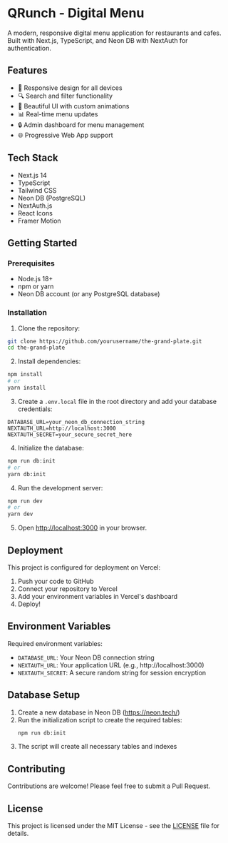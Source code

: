 # QRunch - Digital Menu

A modern, responsive digital menu application for restaurants and cafes. Built with Next.js, TypeScript, and Neon DB with NextAuth for authentication.

## Features

- 📱 Responsive design for all devices
- 🔍 Search and filter functionality
- 🎨 Beautiful UI with custom animations
- 📊 Real-time menu updates
- 🔒 Admin dashboard for menu management
- 🌐 Progressive Web App support

## Tech Stack

- Next.js 14
- TypeScript
- Tailwind CSS
- Neon DB (PostgreSQL)
- NextAuth.js
- React Icons
- Framer Motion

## Getting Started

### Prerequisites

- Node.js 18+ 
- npm or yarn
- Neon DB account (or any PostgreSQL database)

### Installation

1. Clone the repository:
```bash
git clone https://github.com/yourusername/the-grand-plate.git
cd the-grand-plate
```

2. Install dependencies:
```bash
npm install
# or
yarn install
```

3. Create a `.env.local` file in the root directory and add your database credentials:
```env
DATABASE_URL=your_neon_db_connection_string
NEXTAUTH_URL=http://localhost:3000
NEXTAUTH_SECRET=your_secure_secret_here
```

4. Initialize the database:
```bash
npm run db:init
# or
yarn db:init
```

4. Run the development server:
```bash
npm run dev
# or
yarn dev
```

5. Open [http://localhost:3000](http://localhost:3000) in your browser.

## Deployment

This project is configured for deployment on Vercel:

1. Push your code to GitHub
2. Connect your repository to Vercel
3. Add your environment variables in Vercel's dashboard
4. Deploy!

## Environment Variables

Required environment variables:

- `DATABASE_URL`: Your Neon DB connection string
- `NEXTAUTH_URL`: Your application URL (e.g., http://localhost:3000)
- `NEXTAUTH_SECRET`: A secure random string for session encryption

## Database Setup

1. Create a new database in Neon DB (https://neon.tech/)
2. Run the initialization script to create the required tables:
   ```bash
   npm run db:init
   ```
3. The script will create all necessary tables and indexes

## Contributing

Contributions are welcome! Please feel free to submit a Pull Request.

## License

This project is licensed under the MIT License - see the [LICENSE](LICENSE) file for details.

